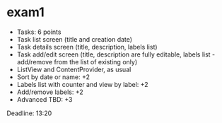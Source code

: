 exam1
=====

 - Tasks: 6 points
- Task list screen (title and creation date)
- Task details screen (title, description, labels list)
- Task add/edit screen (title, description are fully editable, labels list - add/remove from the list of existing only)
- ListView and ContentProvider, as usual
 - Sort by date or name: +2
 - Labels list with counter and view by label: +2
 - Add/remove labels: +2
 - Advanced TBD: +3

Deadline: 13:20
